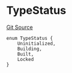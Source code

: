 # TypeStatus
[Git Source](https://github.com/metacontract/mc/blob/main/src/devkit/types/TypeGuard.sol)


```solidity
enum TypeStatus {
    Uninitialized,
    Building,
    Built,
    Locked
}
```

